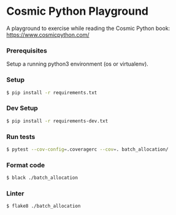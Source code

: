 # Cosmic Python Playground

A playground to exercise while reading the Cosmic Python book: https://www.cosmicpython.com/

### Prerequisites
Setup a running python3 environment (os or virtualenv).

### Setup
```bash
$ pip install -r requirements.txt
```

### Dev Setup
```bash
$ pip install -r requirements-dev.txt
```

### Run tests
```bash
$ pytest --cov-config=.coveragerc --cov=. batch_allocation/
```

### Format code
```bash
$ black ./batch_allocation
```

### Linter
```bash
$ flake8 ./batch_allocation
```
